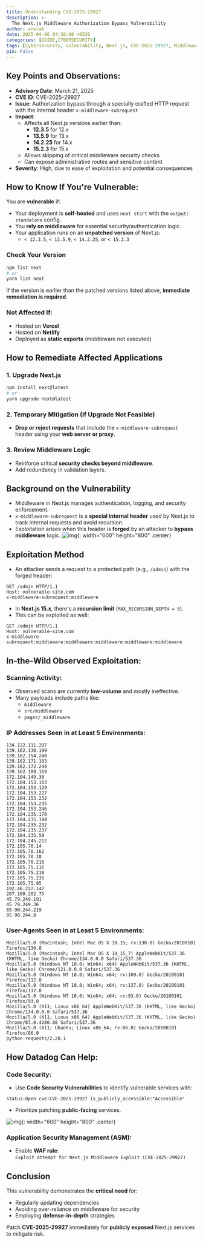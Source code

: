 ```yaml
--- 
title: Understanding CVE-2025-29927
description: >-
  The Next.js Middleware Authorization Bypass Vulnerability
author: anorak
date: 2025-04-06 04:30:00 +0530
categories: [GUIDE,CYBERSECURITY]
tags: [Cybersecurity, Vulnerability, Next.js, CVE-2025-29927, Middleware, Authorization, Security]
pin: False
--- 
```





##  Key Points and Observations:

- **Advisory Date**: March 21, 2025
- **CVE ID**: CVE-2025-29927
- **Issue**: Authorization bypass through a specially crafted HTTP request with the internal header `x-middleware-subrequest`
- **Impact**:
  - Affects all Next.js versions earlier than:
    - **12.3.5** for 12.x
    - **13.5.9** for 13.x
    - **14.2.25** for 14.x
    - **15.2.3** for 15.x
  - Allows skipping of critical middleware security checks
  - Can expose administrative routes and sensitive content
- **Severity**: High, due to ease of exploitation and potential consequences

 

##  How to Know If You're Vulnerable:

You are **vulnerable** if:

- Your deployment is **self-hosted** and uses `next start` with the `output: standalone` config.
- You **rely on middleware** for essential security/authentication logic.
- Your application runs on an **unpatched version** of Next.js:
  - `< 12.3.5`, `< 13.5.9`, `< 14.2.25`, or `< 15.2.3`

### Check Your Version

```bash
npm list next
# or
yarn list next
```

If the version is earlier than the patched versions listed above, **immediate remediation is required**.

### Not Affected If:

- Hosted on **Vercel**
- Hosted on **Netlify**
- Deployed as **static exports** (middleware not executed)

 

## How to Remediate Affected Applications

### 1. Upgrade Next.js

```bash
npm install next@latest
# or
yarn upgrade next@latest
```

### 2. Temporary Mitigation (If Upgrade Not Feasible)

- **Drop or reject requests** that include the `x-middleware-subrequest` header using your **web server or proxy**.

### 3. Review Middleware Logic

- Reinforce critical **security checks beyond middleware**.
- Add redundancy in validation layers.

 

## Background on the Vulnerability

- Middleware in Next.js manages authentication, logging, and security enforcement.
- `x-middleware-subrequest` is a **special internal header** used by Next.js to track internal requests and avoid recursion.
- Exploitation arises when this header is **forged** by an attacker to **bypass middleware** logic.
![img](/assets/img/202504/execution_flow.avif){: width="600" height="800"  .center}

 

## Exploitation Method

- An attacker sends a request to a protected path (e.g., `/admin`) with the forged header:

```http
GET /admin HTTP/1.1
Host: vulnerable-site.com
x-middleware-subrequest:middleware
```

- In **Next.js 15.x**, there's a **recursion limit** (`MAX_RECURSION_DEPTH = 5`).
- This can be exploited as well:

```http
GET /admin HTTP/1.1
Host: vulnerable-site.com
x-middleware-subrequest:middleware:middleware:middleware:middleware:middleware
```

 

##  In-the-Wild Observed Exploitation:

###  Scanning Activity:

- Observed scans are currently **low-volume** and mostly ineffective.
- Many payloads include paths like:
  - `middleware`
  - `src/middleware`
  - `pages/_middleware`

###  IP Addresses Seen in at Least 5 Environments:

```
134.122.111.207
139.162.130.199
139.162.154.240
139.162.171.103
139.162.172.244
139.162.189.169
172.104.149.38
172.104.153.103
172.104.153.129
172.104.153.227
172.104.153.232
172.104.153.235
172.104.153.246
172.104.235.170
172.104.235.194
172.104.235.232
172.104.235.237
172.104.235.59
172.104.245.212
172.105.70.14
172.105.70.162
172.105.70.18
172.105.70.216
172.105.75.116
172.105.75.218
172.105.75.235
172.105.75.95
192.46.237.147
207.180.202.75
45.79.249.191
45.79.249.36
85.90.244.219
85.90.244.8
```

### User-Agents Seen in at Least 5 Environments:

```
Mozilla/5.0 (Macintosh; Intel Mac OS X 10.15; rv:130.0) Gecko/20100101 Firefox/130.0
Mozilla/5.0 (Macintosh; Intel Mac OS X 10_15_7) AppleWebKit/537.36 (KHTML, like Gecko) Chrome/134.0.0.0 Safari/537.36
Mozilla/5.0 (Windows NT 10.0; Win64; x64) AppleWebKit/537.36 (KHTML, like Gecko) Chrome/121.0.0.0 Safari/537.36
Mozilla/5.0 (Windows NT 10.0; Win64; x64; rv:109.0) Gecko/20100101 Firefox/112.0
Mozilla/5.0 (Windows NT 10.0; Win64; x64; rv:137.0) Gecko/20100101 Firefox/137.0
Mozilla/5.0 (Windows NT 10.0; Win64; x64; rv:93.0) Gecko/20100101 Firefox/93.0
Mozilla/5.0 (X11; Linux x86_64) AppleWebKit/537.36 (KHTML, like Gecko) Chrome/134.0.0.0 Safari/537.36
Mozilla/5.0 (X11; Linux x86_64) AppleWebKit/537.36 (KHTML, like Gecko) Chrome/87.0.4280.88 Safari/537.36
Mozilla/5.0 (X11; Ubuntu; Linux x86_64; rv:86.0) Gecko/20100101 Firefox/86.0
python-requests/2.28.1
```

 

##  How Datadog Can Help:

### Code Security:

- Use **Code Security Vulnerabilities** to identify vulnerable services with:

```plaintext
status:Open cve:CVE-2025-29927 is_publicly_accessible:"Accessible"
```

- Prioritize patching **public-facing** services.

![img](/assets/img/202504/patches.avif){: width="600" height="800"  .center}

### Application Security Management (ASM):

- Enable **WAF rule**:  
  `Exploit attempt for Next.js Middleware Exploit (CVE-2025-29927)`

 

## Conclusion

This vulnerability demonstrates the **critical need** for:
- Regularly updating dependencies
- Avoiding over-reliance on middleware for security
- Employing **defense-in-depth** strategies

Patch **CVE-2025-29927** immediately for **publicly exposed** Next.js services to mitigate risk.
